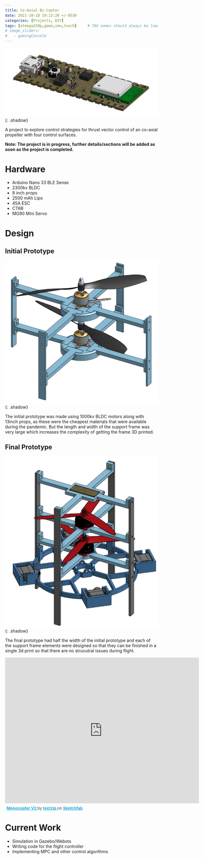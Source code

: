 ```yaml
---
title: Co-Axial Bi-Copter
date: 2021-10-18 19:13:20 +/-0530
categories: [Projects, DIY]
tags: [atmega328p,game,imu,touch]     # TAG names should always be lowercase
# image_sliders:
#   - gamingConsole
---
```

![Image1](/assets/img/CoaxialBicopter/nano.png){: .shadow}

A project to explore control strategies for thrust vector control of an
co-axial propeller with four control surfaces.

**Note: The project is in progress, further details/sections will be added as soon as the project is completed.**
# Hardware
- Arduino Nano 33 BLE Sense
- 2300kv BLDC 
- 8 inch props
- 2500 mAh Lipo 
- 45A ESC
- CT6B 
- MG90 Mini Servo 
# Design
## Initial Prototype
<!-- pic here -->
![Image1](/assets/img/CoaxialBicopter/iso_old.png){: .shadow}


The initial prototype was made using 1000kv BLDC motors along with 13inch props, as these were the cheapest materials that were available during the pandemic. But the length and width of the support frame was very large which increases the complexity of getting the frame 3D printed.  

## Final Prototype
<!-- pic here -->
![Image1](/assets/img/CoaxialBicopter/iso_final.png){: .shadow}

The final prototype had half the width of the initial prototype and each of the support frame elements were designed so that they can be finished in a single 3d print so that there are no strucutral issues during flight.


<div class="sketchfab-embed-wrapper"> <iframe title="Monocopter V2" frameborder="0" allowfullscreen mozallowfullscreen="true" webkitallowfullscreen="true" allow="autoplay; fullscreen; xr-spatial-tracking" xr-spatial-tracking execution-while-out-of-viewport execution-while-not-rendered web-share width="640" height="480" src="https://sketchfab.com/models/1a9efab045b24908a0da97baad3660d0/embed"> </iframe> <p style="font-size: 13px; font-weight: normal; margin: 5px; color: #4A4A4A;"> <a href="https://sketchfab.com/3d-models/monocopter-v2-1a9efab045b24908a0da97baad3660d0?utm_medium=embed&utm_campaign=share-popup&utm_content=1a9efab045b24908a0da97baad3660d0" target="_blank" style="font-weight: bold; color: #1CAAD9;"> Monocopter V2 </a> by <a href="https://sketchfab.com/textzip?utm_medium=embed&utm_campaign=share-popup&utm_content=1a9efab045b24908a0da97baad3660d0" target="_blank" style="font-weight: bold; color: #1CAAD9;"> textzip </a> on <a href="https://sketchfab.com?utm_medium=embed&utm_campaign=share-popup&utm_content=1a9efab045b24908a0da97baad3660d0" target="_blank" style="font-weight: bold; color: #1CAAD9;">Sketchfab</a></p></div>

# Current Work
- Simulation in Gazebo/Webots
- Writing code for the flight controller
- Implementing MPC and other control algorithms 